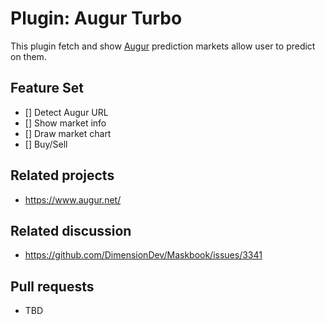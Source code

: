 # Plugin: Augur Turbo

This plugin fetch and show [Augur](https://www.augur.net/) prediction markets allow user to predict on them.

## Feature Set

- [] Detect Augur URL
- [] Show market info
- [] Draw market chart
- [] Buy/Sell

## Related projects

- <https://www.augur.net/>

## Related discussion

- <https://github.com/DimensionDev/Maskbook/issues/3341>

## Pull requests

- TBD
